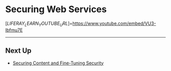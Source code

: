 # Securing Web Services

[$LIFERAY_LEARN_YOUTUBE_URL$]=https://www.youtube.com/embed/VU3-Ibfmu7E

---

## Next Up

* [Securing Content and Fine-Tuning Security](./securing-content-and-fine-tuning-security.md)